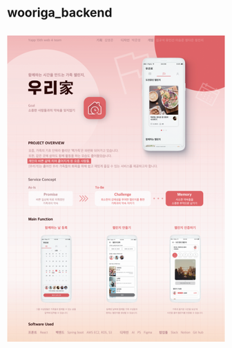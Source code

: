 # wooriga_backend
<br>
<img src="https://github.com/no-4-gift/wooriga_backend/blob/master/%ED%8F%AC%EC%8A%A4%ED%84%B0.PNG?raw=true">
